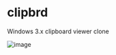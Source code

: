 # clipbrd
Windows 3.x clipboard viewer clone

![image](https://github.com/osfree-project/clipbrd/assets/14326809/8cbcfec4-8a2f-4dbe-b5f5-7b37f7bef7b6)


